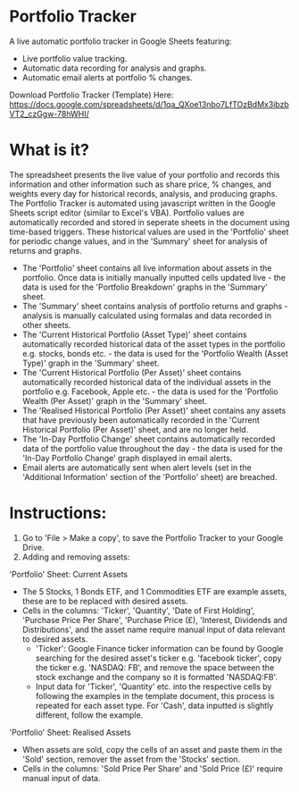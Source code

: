 # Portfolio Tracker
A live automatic portfolio tracker in Google Sheets featuring:
- Live portfolio value tracking. 
- Automatic data recording for analysis and graphs.
- Automatic email alerts at portfolio % changes.

Download Portfolio Tracker (Template) Here: https://docs.google.com/spreadsheets/d/1qa_QXoe13nbo7LfTOzBdMx3ibzbVT2_czGgw-78hWHI/
  
# What is it?
The spreadsheet presents the live value of your portfolio and records this information and other information such as share price, % changes, and weights every day for historical records, analysis, and producing graphs. The Portfolio Tracker is automated using javascript written in the Google Sheets script editor (similar to Excel's VBA). Portfolio values are automatically recorded and stored in seperate sheets in the document using time-based triggers. These historical values are used in the 'Portfolio' sheet for periodic change values, and in the 'Summary' sheet for analysis of returns and graphs.

- The 'Portfolio' sheet contains all live information about assets in the portfolio. Once data is initially manually inputted cells updated live - the data is used for the 'Portfolio Breakdown' graphs in the 'Summary' sheet. 
- The 'Summary' sheet contains analysis of portfolio returns and graphs - analysis is manually calculated using formalas and data recorded in other sheets.
- The 'Current Historical Portfolio (Asset Type)' sheet contains automatically recorded historical data of the asset types in the portfolio e.g. stocks, bonds etc. - the data is used for the 'Portfolio Wealth (Asset Type)' graph in the 'Summary' sheet. 
- The 'Current Historical Portfolio (Per Asset)' sheet contains automatically recorded historical data of the individual assets in the portfolio e.g. Facebook, Apple etc. - the data is used for the 'Portfolio Wealth (Per Asset)' graph in the 'Summary' sheet. 
- The 'Realised Historical Portfolio (Per Asset)' sheet contains any assets that have previously been automatically recorded in the 'Current Historical Portfolio (Per Asset)' sheet, and are no longer held.
- The 'In-Day Portfolio Change' sheet contains automatically recorded data of the portfolio value throughout the day - the data is used for the 'In-Day Portfolio Change' graph displayed in email alerts.
- Email alerts are automatically sent when alert levels (set in the 'Additional Information' section of the 'Portfolio' sheet) are breached. 

# Instructions:
1) Go to 'File > Make a copy', to save the Portfolio Tracker to your Google Drive.
2) Adding and removing assets:

'Portfolio' Sheet: Current Assets

- The 5 Stocks, 1 Bonds ETF, and 1 Commodities ETF are example assets, these are to be replaced with desired assets.
- Cells in the columns: 'Ticker', 'Quantity', 'Date of First Holding', 'Purchase Price Per Share', 'Purchase Price (£), 'Interest, Dividends and Distributions', and the asset name require manual input of data relevant to desired assets.
    - 'Ticker': Google Finance ticker information can be found by Google searching for the desired asset's ticker e.g. 'facebook ticker', copy the ticker e.g. 'NASDAQ: FB', and remove the space between the stock exchange and the company so it is formatted 'NASDAQ:FB'.
    - Input data for 'Ticker', 'Quantity' etc. into the respective cells by following the examples in the template document, this process is repeated for each asset type. For 'Cash', data inputted is slightly different, follow the example.

'Portfolio' Sheet: Realised Assets

- When assets are sold, copy the cells of an asset and paste them in the 'Sold' section, remover the asset from the 'Stocks' section.
- Cells in the columns: 'Sold Price Per Share' and 'Sold Price (£)' require manual input of data.

 



    
    

